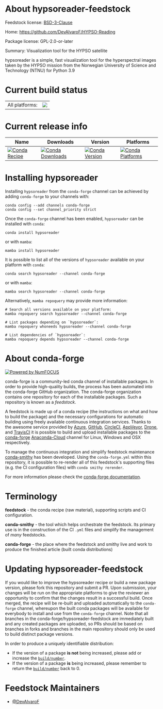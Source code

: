 About hypsoreader-feedstock
===========================

Feedstock license: [BSD-3-Clause](https://github.com/conda-forge/hypsoreader-feedstock/blob/main/LICENSE.txt)

Home: https://github.com/DevAlvaroF/HYPSO-Reading

Package license: GPL-2.0-or-later

Summary: Visualization tool for the HYPSO satellite

hypsoreader is a simple, fast visualization tool for the hyperspectral
images taken by the HYPSO mission from the Norwegian University of Science and
Technology (NTNU) for Python 3.9


Current build status
====================


<table><tr><td>All platforms:</td>
    <td>
      <a href="https://dev.azure.com/conda-forge/feedstock-builds/_build/latest?definitionId=20242&branchName=main">
        <img src="https://dev.azure.com/conda-forge/feedstock-builds/_apis/build/status/hypsoreader-feedstock?branchName=main">
      </a>
    </td>
  </tr>
</table>

Current release info
====================

| Name | Downloads | Version | Platforms |
| --- | --- | --- | --- |
| [![Conda Recipe](https://img.shields.io/badge/recipe-hypsoreader-green.svg)](https://anaconda.org/conda-forge/hypsoreader) | [![Conda Downloads](https://img.shields.io/conda/dn/conda-forge/hypsoreader.svg)](https://anaconda.org/conda-forge/hypsoreader) | [![Conda Version](https://img.shields.io/conda/vn/conda-forge/hypsoreader.svg)](https://anaconda.org/conda-forge/hypsoreader) | [![Conda Platforms](https://img.shields.io/conda/pn/conda-forge/hypsoreader.svg)](https://anaconda.org/conda-forge/hypsoreader) |

Installing hypsoreader
======================

Installing `hypsoreader` from the `conda-forge` channel can be achieved by adding `conda-forge` to your channels with:

```
conda config --add channels conda-forge
conda config --set channel_priority strict
```

Once the `conda-forge` channel has been enabled, `hypsoreader` can be installed with `conda`:

```
conda install hypsoreader
```

or with `mamba`:

```
mamba install hypsoreader
```

It is possible to list all of the versions of `hypsoreader` available on your platform with `conda`:

```
conda search hypsoreader --channel conda-forge
```

or with `mamba`:

```
mamba search hypsoreader --channel conda-forge
```

Alternatively, `mamba repoquery` may provide more information:

```
# Search all versions available on your platform:
mamba repoquery search hypsoreader --channel conda-forge

# List packages depending on `hypsoreader`:
mamba repoquery whoneeds hypsoreader --channel conda-forge

# List dependencies of `hypsoreader`:
mamba repoquery depends hypsoreader --channel conda-forge
```


About conda-forge
=================

[![Powered by
NumFOCUS](https://img.shields.io/badge/powered%20by-NumFOCUS-orange.svg?style=flat&colorA=E1523D&colorB=007D8A)](https://numfocus.org)

conda-forge is a community-led conda channel of installable packages.
In order to provide high-quality builds, the process has been automated into the
conda-forge GitHub organization. The conda-forge organization contains one repository
for each of the installable packages. Such a repository is known as a *feedstock*.

A feedstock is made up of a conda recipe (the instructions on what and how to build
the package) and the necessary configurations for automatic building using freely
available continuous integration services. Thanks to the awesome service provided by
[Azure](https://azure.microsoft.com/en-us/services/devops/), [GitHub](https://github.com/),
[CircleCI](https://circleci.com/), [AppVeyor](https://www.appveyor.com/),
[Drone](https://cloud.drone.io/welcome), and [TravisCI](https://travis-ci.com/)
it is possible to build and upload installable packages to the
[conda-forge](https://anaconda.org/conda-forge) [Anaconda-Cloud](https://anaconda.org/)
channel for Linux, Windows and OSX respectively.

To manage the continuous integration and simplify feedstock maintenance
[conda-smithy](https://github.com/conda-forge/conda-smithy) has been developed.
Using the ``conda-forge.yml`` within this repository, it is possible to re-render all of
this feedstock's supporting files (e.g. the CI configuration files) with ``conda smithy rerender``.

For more information please check the [conda-forge documentation](https://conda-forge.org/docs/).

Terminology
===========

**feedstock** - the conda recipe (raw material), supporting scripts and CI configuration.

**conda-smithy** - the tool which helps orchestrate the feedstock.
                   Its primary use is in the construction of the CI ``.yml`` files
                   and simplify the management of *many* feedstocks.

**conda-forge** - the place where the feedstock and smithy live and work to
                  produce the finished article (built conda distributions)


Updating hypsoreader-feedstock
==============================

If you would like to improve the hypsoreader recipe or build a new
package version, please fork this repository and submit a PR. Upon submission,
your changes will be run on the appropriate platforms to give the reviewer an
opportunity to confirm that the changes result in a successful build. Once
merged, the recipe will be re-built and uploaded automatically to the
`conda-forge` channel, whereupon the built conda packages will be available for
everybody to install and use from the `conda-forge` channel.
Note that all branches in the conda-forge/hypsoreader-feedstock are
immediately built and any created packages are uploaded, so PRs should be based
on branches in forks and branches in the main repository should only be used to
build distinct package versions.

In order to produce a uniquely identifiable distribution:
 * If the version of a package **is not** being increased, please add or increase
   the [``build/number``](https://docs.conda.io/projects/conda-build/en/latest/resources/define-metadata.html#build-number-and-string).
 * If the version of a package **is** being increased, please remember to return
   the [``build/number``](https://docs.conda.io/projects/conda-build/en/latest/resources/define-metadata.html#build-number-and-string)
   back to 0.

Feedstock Maintainers
=====================

* [@DevAlvaroF](https://github.com/DevAlvaroF/)

